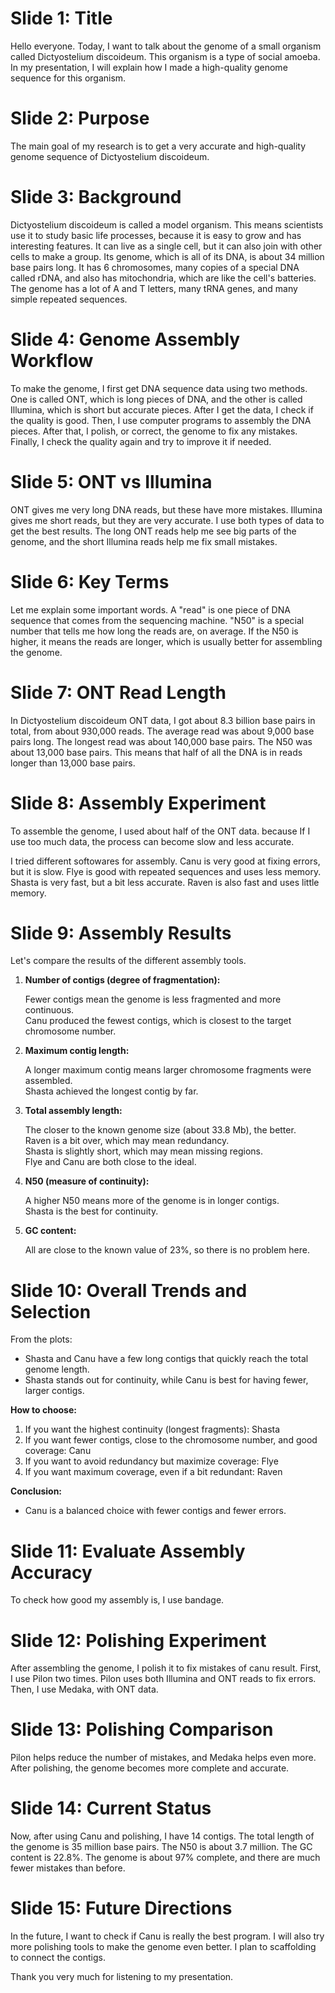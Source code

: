# Slide 1: Title
Hello everyone. Today, I want to talk about the genome of a small organism called Dictyostelium discoideum. This organism is a type of social amoeba. In my presentation, I will explain how I made a high-quality genome sequence for this organism. 

# Slide 2: Purpose
The main goal of my research is to get a very accurate and high-quality genome sequence of Dictyostelium discoideum. 

# Slide 3: Background
Dictyostelium discoideum is called a model organism. This means scientists use it to study basic life processes, because it is easy to grow and has interesting features. It can live as a single cell, but it can also join with other cells to make a group. Its genome, which is all of its DNA, is about 34 million base pairs long. It has 6 chromosomes, many copies of a special DNA called rDNA, and also has mitochondria, which are like the cell's batteries. The genome has a lot of A and T letters, many tRNA genes, and many simple repeated sequences.

# Slide 4: Genome Assembly Workflow
To make the genome, I first get DNA sequence data using two methods. One is called ONT, which is long pieces of DNA, and the other is called Illumina, which is short but accurate pieces. After I get the data, I check if the quality is good. Then, I use computer programs to assembly the DNA pieces. After that, I polish, or correct, the genome to fix any mistakes. Finally, I check the quality again and try to improve it if needed.

# Slide 5: ONT vs Illumina
ONT gives me very long DNA reads, but these have more mistakes. 
Illumina gives me short reads, but they are very accurate. I use both types of data to get the best results. The long ONT reads help me see big parts of the genome, and the short Illumina reads help me fix small mistakes.

# Slide 6: Key Terms
Let me explain some important words. A "read" is one piece of DNA sequence that comes from the sequencing machine. "N50" is a special number that tells me how long the reads are, on average. If the N50 is higher, it means the reads are longer, which is usually better for assembling the genome.

# Slide 7: ONT Read Length
In Dictyostelium discoideum ONT data, I got about 8.3 billion base pairs in total, from about 930,000 reads. The average read was about 9,000 base pairs long. The longest read was about 140,000 base pairs. The N50 was about 13,000 base pairs. This means that half of all the DNA is in reads longer than 13,000 base pairs.

# Slide 8: Assembly Experiment
To assemble the genome, I used about half of the ONT data. because If I use too much data, the process can become slow and less accurate. 

I tried different softowares for assembly. 
Canu is very good at fixing errors, but it is slow. Flye is good with repeated sequences and uses less memory. Shasta is very fast, but a bit less accurate. Raven is also fast and uses little memory.

# Slide 9: Assembly Results
Let's compare the results of the different assembly tools.

1. **Number of contigs (degree of fragmentation):**

   Fewer contigs mean the genome is less fragmented and more continuous.  
   Canu produced the fewest contigs, which is closest to the target chromosome number.

2. **Maximum contig length:**

   A longer maximum contig means larger chromosome fragments were assembled.  
   Shasta achieved the longest contig by far.

3. **Total assembly length:**

   The closer to the known genome size (about 33.8 Mb), the better.  
   Raven is a bit over, which may mean redundancy.  
   Shasta is slightly short, which may mean missing regions.  
   Flye and Canu are both close to the ideal.

4. **N50 (measure of continuity):**

   A higher N50 means more of the genome is in longer contigs.  
   Shasta is the best for continuity.

5. **GC content:**

   All are close to the known value of 23%, so there is no problem here.

# Slide 10: Overall Trends and Selection

From the plots:
- Shasta and Canu have a few long contigs that quickly reach the total genome length.
- Shasta stands out for continuity, while Canu is best for having fewer, larger contigs.

**How to choose:**
1. If you want the highest continuity (longest fragments): Shasta
2. If you want fewer contigs, close to the chromosome number, and good coverage: Canu
3. If you want to avoid redundancy but maximize coverage: Flye
4. If you want maximum coverage, even if a bit redundant: Raven

**Conclusion:**
- Canu is a balanced choice with fewer contigs and fewer errors.

# Slide 11: Evaluate Assembly Accuracy
To check how good my assembly is, I use bandage. 

# Slide 12: Polishing Experiment
After assembling the genome, I polish it to fix mistakes of canu result. First, I use Pilon two times. Pilon uses both Illumina and ONT reads to fix errors. 
Then, I use Medaka, with ONT data.

# Slide 13: Polishing Comparison
Pilon helps reduce the number of mistakes, and Medaka helps even more. After polishing, the genome becomes more complete and accurate.

# Slide 14: Current Status
Now, after using Canu and polishing, I have 14 contigs. The total length of the genome is 35 million base pairs. The N50 is about 3.7 million. The GC content is 22.8%. The genome is about 97% complete, and there are much fewer mistakes than before.

# Slide 15: Future Directions
In the future, I want to check if Canu is really the best program. I will also try more polishing tools to make the genome even better. I plan to scaffolding to connect the contigs. 

Thank you very much for listening to my presentation.
